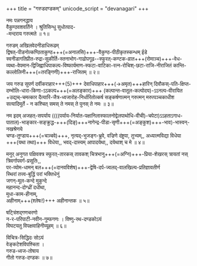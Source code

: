 +++
title = "गरुडदण्डकम्"
unicode_script = "devanagari"
+++

नमः पन्नगनद्धाय  
वैकुण्ठवशवर्तिने ।
श्रुतिसिन्धु सुधोत्पाद-  
-मन्दराय गरुत्मते ॥ १॥

गरुडम् अखिलवेदनीडाधिरूढम्  
द्विषत्-पीडनोत्कण्ठिताकुण्ठ+++(=अनालसि)+++-वैकुण्ठ-पीठीकृतस्कन्धम् ईडे  
स्वनीडागतिप्रीत-रुद्रा-सुकीर्ति-स्तनाभोग-गाढोपगूढ--स्फुरत्-कण्टक-व्रात+++(रोमाञ्च)+++-वेध-व्यथा-वेपमान-द्विजिह्वाधिपाकल्प-विष्फार्यमाण-स्फटा-वाटिका-रत्न-रोचिश्-छटा-राजि-नीराजितं कान्ति-कल्लोलिनी+++(=तरङ्गिणी)+++-राजितम् ॥ २॥

जय गरुड सुपर्ण दर्वीकराहार+++(5)+++ देवाधिपाहार+++(→अमृत)+++हारिन्
दिवौकस्-पति-क्षिप्त-दम्भोलि-धारा-किणा-ऽऽकल्प+++(=अलङ्कार)+++ (कल्पान्त-वातूल-कल्पोदय)-ऽऽनल्प-वीरायित +उद्यच्-चमत्कार दैत्यारि-जैत्र-ध्वजारोह-निर्धारितोत्कर्ष
सङ्कर्षणात्मन् गरुत्मन् मरुत्पञ्चकाधीश सत्यादिमूर्ते - न कश्चित् समस् ते नमस् ते पुनस् ते नमः ॥ ३॥

नम इदम् अजहत्-सपर्याय ((((पर्याय-निर्यात-पक्षानिलास्फालनोद्वेलपाथोधि-वीची)-चपेटा)ऽऽहताऽगाध-पाताल)-भाङ्कार-सङ्क्रुद्ध-+++(दिङ्)+++नागेन्द्र-पीडा-सृणी+++(=अङ्कुश)+++-भाव)-भास्वन्-नखश्रेणये  
चण्ड-तुण्डाय+++(=चञ्चवे)+++, नृत्यद्-भुजङ्ग-भ्रुवे, वज्रिणे दंष्ट्रया, तुभ्यम्,, अध्यात्मविद्या
विधेया +++(यथा तथा)+++ विधेया,, भवद्-दास्यम् आपादयेथा,, दयेथाश् च मे ॥ ४॥

मनुर् अनुगत पक्षिवक्त्र स्फुरत्-तारकस् तावकश् चित्रभानु+++(=अग्नि)+++-प्रिया-शेखरस् त्रायतां
नस् त्रिवर्गापवर्ग-प्रसूतिः,,  
पर-व्योम-धामन् 
बल+++(=दानवविशेष)+++-द्वेषि-दर्प-ज्वलद्-वालखिल्य-प्रतिज्ञावतीर्ण  
स्थिरां तत्त्व-बुद्धिं परां भक्तिधेनुं  
जगन्-मूल-कन्दे मुकुन्दे  
महानन्द-दोग्ध्रीं दधीथा,  
मुधा-काम-हीनाम्,  
अहीनाम्+++(श्लेषः!)+++ अहीनान्तक ॥ ५॥

षट्त्रिंशद्गणचरणो  
न-र-परिपाटी-नवीन-गुम्फगणः ।
विष्णु-रथ-दण्डकोऽयं  
विघटयतु विपक्षवाहिनीव्यूहम् ॥ ६॥

विचित्र-सिद्धिदः सोऽयं  
वेङ्कटेशविपश्चिता ।  
गरुड-ध्वज-तोषाय  
गीतो गरुड-दण्डकः ॥ ७॥
